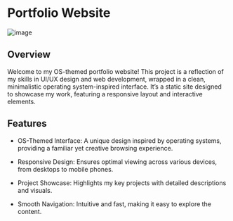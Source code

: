 # Portfolio Website

![image](https://github.com/user-attachments/assets/8712a1ab-b7b9-45fb-9c1b-667b8dc9fe07)


## Overview
Welcome to my OS-themed portfolio website! This project is a reflection of my skills in UI/UX design and web development, wrapped in a clean, minimalistic operating system-inspired interface. It’s a static site designed to showcase my work, featuring a responsive layout and interactive elements.

## Features
- OS-Themed Interface: A unique design inspired by operating systems, providing a familiar yet creative browsing experience.

- Responsive Design: Ensures optimal viewing across various devices, from desktops to mobile phones.

- Project Showcase: Highlights my key projects with detailed descriptions and visuals.

- Smooth Navigation: Intuitive and fast, making it easy to explore the content.
